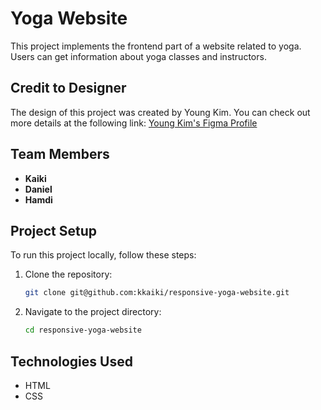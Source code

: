 # Yoga Website

This project implements the frontend part of a website related to yoga. Users can get information about yoga classes and instructors.

## Credit to Designer

The design of this project was created by Young Kim. You can check out more details at the following link:
[Young Kim's Figma Profile](https://www.figma.com/@youngkim5)

## Team Members

- **Kaiki**
- **Daniel**
- **Hamdi**

## Project Setup

To run this project locally, follow these steps:

1. Clone the repository:
    ```bash
    git clone git@github.com:kkaiki/responsive-yoga-website.git
    ```
2. Navigate to the project directory:
    ```bash
    cd responsive-yoga-website
    ```

## Technologies Used

- HTML
- CSS
